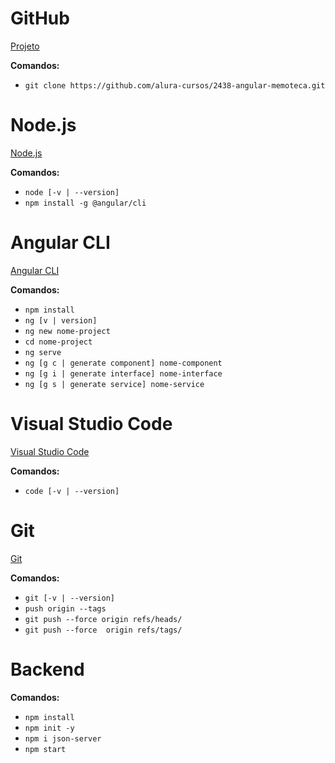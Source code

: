 # GitHub

[Projeto](https://github.com/alura-cursos/2438-angular-memoteca)

**Comandos:**

- `git clone https://github.com/alura-cursos/2438-angular-memoteca.git`

# Node.js

[Node.js](https://nodejs.org/en)

**Comandos:**

- `node [-v | --version]`
- `npm install -g @angular/cli`

# Angular CLI

[Angular CLI](https://angular.io/cli)

**Comandos:**

- `npm install` <!--node_modules-->
- `ng [v | version]`
- `ng new nome-project`
- `cd nome-project`
- `ng serve`
- `ng [g c | generate component] nome-component`
- `ng [g i | generate interface] nome-interface`
- `ng [g s | generate service] nome-service`

# Visual Studio Code

[Visual Studio Code](https://code.visualstudio.com/Download)

**Comandos:**

- `code [-v | --version]`

# Git

[Git](https://git-scm.com/)

**Comandos:**

- `git [-v | --version]`
- `push origin --tags`
- `git push --force origin refs/heads/`
- `git push --force  origin refs/tags/`

# Backend

**Comandos:**

- `npm install` <!--node_modules-->
- `npm init -y`
- `npm i json-server`
- `npm start`